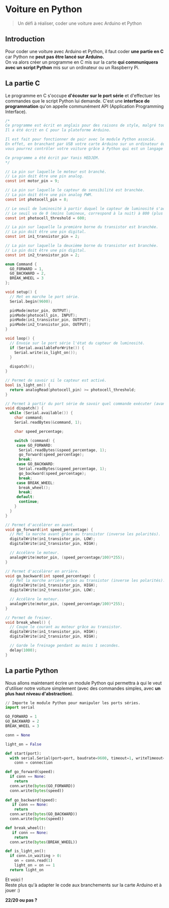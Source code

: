 # Voiture en Python
> Un défi à réaliser, coder une voiture avec Arduino et Python

## Introduction
Pour coder une voiture avec Arduino et Python, il faut coder **une partie en C** car Python ne **peut pas être lancé sur Arduino.**   
On va alors créer un programme en C mis sur la carte **qui communiquera avec un script Python** mis sur un ordinateur ou un Raspberry Pi.   

## La partie C
Le programme en C s'occupe **d'écouter sur le port série** et d'effectuer les commandes que le script Python lui demande. C'est une **interface de programmation** qu'on appelle communément API (Application Programming Interface).

```c
/*
Ce programme est écrit en anglais pour des raisons de style, malgré tout il est commenté en francais.
Il a été écrit en C pour la plateforme Arduino.

Il est fait pour fonctionner de pair avec le module Python associé.
En effet, en branchant par USB votre carte Arduino sur un ordinateur équipé de Python ou sur un Raspberry Pi,
vous pourrez contrôler votre voiture grâce à Python qui est un langage plus simple que le C, avec un plus grand niveau d'abstraction.

Ce programme a été écrit par Yanis HEDJEM.
*/

// La pin sur laquelle le moteur est branché.
// La pin doit être une pin analog.
const int motor_pin = 9;

// La pin sur laquelle le capteur de sensibilité est branchée.
// La pin doit être une pin analog PWM.
const int photocell_pin = 8;

// Le seuil de luminosité à partir duquel le capteur de luminosité s'active.
// Le seuil va de 0 (moins lumineux, correspond à la nuit) à 800 (plus lumineux, correspond à un flash).
const int photocell_threshold = 600;

// La pin sur laquelle la première borne du transistor est branchée.
// La pin doit être une pin digital.
const int in1_transistor_pin = 2;

// La pin sur laquelle la deuxième borne du transistor est branchée.
// La pin doit être une pin digital.
const int in2_transistor_pin = 2;

enum Command {
  GO_FORWARD = 1,
  GO_BACKWARD = 2,
  BREAK_WHEEL = 3
};

void setup() {
  // Met en marche le port série.
  Serial.begin(9600);

  pinMode(motor_pin, OUTPUT);
  pinMode(photocell_pin, INPUT);
  pinMode(in1_transistor_pin, OUTPUT);
  pinMode(in2_transistor_pin, OUTPUT);
}

void loop() {
  // Envoie sur le port série l'état du capteur de luminosité.
  if (Serial.availableForWrite()) {
    Serial.write(is_light_on());
  }
  
  dispatch();
}

// Permet de savoir si le capteur est activé.
bool is_light_on() {
  return analogRead(photocell_pin) >= photocell_threshold;
}

// Permet à partir du port série de savoir quel commande exécuter (avancer, freiner, reculer, ...).
void dispatch() {
  while (Serial.available()) {
    char command;
    Serial.readBytes(&command, 1);

    char speed_percentage;

    switch (command) {
     case GO_FORWARD: 
      Serial.readBytes(&speed_percentage, 1);
      go_forward(speed_percentage);
      break;
     case GO_BACKWARD:
      Serial.readBytes(&speed_percentage, 1);
      go_backward(speed_percentage);
      break;
     case BREAK_WHEEL:
      break_wheel();
      break;
     default:
      continue;
    }
  }
}

// Permet d'accélèrer en avant.
void go_forward(int speed_percentage) {
  // Met la marche avant grâce au transistor (inverse les polarités).
  digitalWrite(in1_transistor_pin, LOW);
  digitalWrite(in2_transistor_pin, HIGH);

  // Accélère le moteur.
  analogWrite(motor_pin, (speed_percentage/100)*255);
}

// Permet d'accélèrer en arrière.
void go_backward(int speed_percentage) {
  // Met la marche arrière grâce au transistor (inverse les polarités).
  digitalWrite(in1_transistor_pin, HIGH);
  digitalWrite(in2_transistor_pin, LOW);

  // Accélère le moteur.
  analogWrite(motor_pin, (speed_percentage/100)*255);
}

// Permet de freiner.
void break_wheel() {
  // Coupe le courant au moteur grâce au transistor.
  digitalWrite(in1_transistor_pin, HIGH);
  digitalWrite(in2_transistor_pin, HIGH);

  // Garde le freinage pendant au moins 1 secondes.
  delay(1000);
}

```

## La partie Python
Nous allons maintenant écrire un module Python qui permettra à qui le veut d'utiliser notre voiture simplement (avec des commandes simples, avec **un plus haut niveau d'abstraction**).

```python
// Importe le module Python pour manipuler les ports séries.
import serial

GO_FORWARD = 1
GO_BACKWARD = 2
BREAK_WHEEL = 3

conn = None

light_on = False

def start(port):
  with serial.Serial(port=port, baudrate=9600, timeout=1, writeTimeout=1) as connection:
    conn = connection

def go_forward(speed):
  if conn == None:
    return 
  conn.write(bytes(GO_FORWARD))
  conn.write(bytes(speed))
  
def go_backward(speed):
   if conn == None:
    return 
  conn.write(bytes(GO_BACKWARD))
  conn.write(bytes(speed))

def break_wheel():
   if conn == None:
    return 
  conn.write(bytes(BREAK_WHEEL))

def is_light_on():
  if conn.in_waiting > 0:
    on = conn.read(1)
    light_on = on == 1
  return light_on
```

Et voici !   
Reste plus qu'à adapter le code aux branchements sur la carte Arduino et à jouer :)   

**22/20 ou pas ?**   
